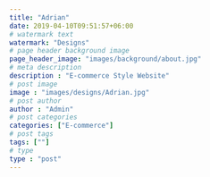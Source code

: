 ```yaml
---
title: "Adrian"
date: 2019-04-10T09:51:57+06:00
# watermark text
watermark: "Designs"
# page header background image
page_header_image: "images/background/about.jpg"
# meta description
description : "E-commerce Style Website"
# post image
image : "images/designs/Adrian.jpg"
# post author
author : "Admin"
# post categories
categories: ["E-commerce"]
# post tags
tags: [""]
# type
type : "post"
---
```


